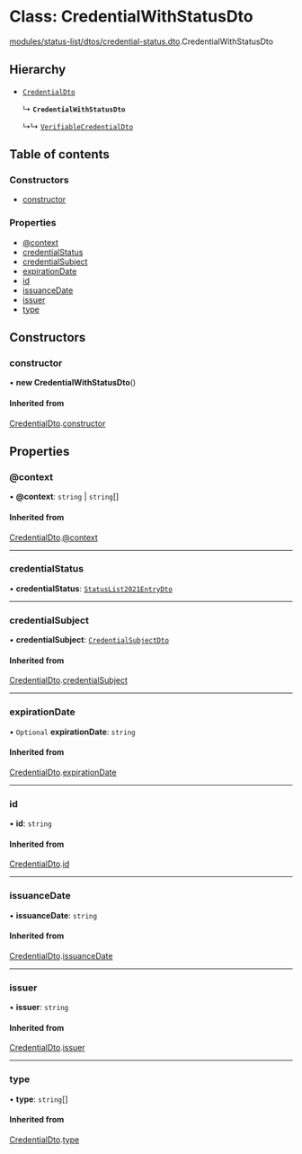 # Class: CredentialWithStatusDto

[modules/status-list/dtos/credential-status.dto](../modules/modules_status_list_dtos_credential_status_dto.md).CredentialWithStatusDto

## Hierarchy

- [`CredentialDto`](modules_status_list_dtos_credential_dto.CredentialDto.md)

  ↳ **`CredentialWithStatusDto`**

  ↳↳ [`VerifiableCredentialDto`](modules_status_list_dtos_verifiable_credential_dto.VerifiableCredentialDto.md)

## Table of contents

### Constructors

- [constructor](modules_status_list_dtos_credential_status_dto.CredentialWithStatusDto.md#constructor)

### Properties

- [@context](modules_status_list_dtos_credential_status_dto.CredentialWithStatusDto.md#@context)
- [credentialStatus](modules_status_list_dtos_credential_status_dto.CredentialWithStatusDto.md#credentialstatus)
- [credentialSubject](modules_status_list_dtos_credential_status_dto.CredentialWithStatusDto.md#credentialsubject)
- [expirationDate](modules_status_list_dtos_credential_status_dto.CredentialWithStatusDto.md#expirationdate)
- [id](modules_status_list_dtos_credential_status_dto.CredentialWithStatusDto.md#id)
- [issuanceDate](modules_status_list_dtos_credential_status_dto.CredentialWithStatusDto.md#issuancedate)
- [issuer](modules_status_list_dtos_credential_status_dto.CredentialWithStatusDto.md#issuer)
- [type](modules_status_list_dtos_credential_status_dto.CredentialWithStatusDto.md#type)

## Constructors

### constructor

• **new CredentialWithStatusDto**()

#### Inherited from

[CredentialDto](modules_status_list_dtos_credential_dto.CredentialDto.md).[constructor](modules_status_list_dtos_credential_dto.CredentialDto.md#constructor)

## Properties

### @context

• **@context**: `string` \| `string`[]

#### Inherited from

[CredentialDto](modules_status_list_dtos_credential_dto.CredentialDto.md).[@context](modules_status_list_dtos_credential_dto.CredentialDto.md#@context)

___

### credentialStatus

• **credentialStatus**: [`StatusList2021EntryDto`](modules_status_list_dtos_credential_status_dto.StatusList2021EntryDto.md)

___

### credentialSubject

• **credentialSubject**: [`CredentialSubjectDto`](modules_status_list_dtos_credential_dto.CredentialSubjectDto.md)

#### Inherited from

[CredentialDto](modules_status_list_dtos_credential_dto.CredentialDto.md).[credentialSubject](modules_status_list_dtos_credential_dto.CredentialDto.md#credentialsubject)

___

### expirationDate

• `Optional` **expirationDate**: `string`

#### Inherited from

[CredentialDto](modules_status_list_dtos_credential_dto.CredentialDto.md).[expirationDate](modules_status_list_dtos_credential_dto.CredentialDto.md#expirationdate)

___

### id

• **id**: `string`

#### Inherited from

[CredentialDto](modules_status_list_dtos_credential_dto.CredentialDto.md).[id](modules_status_list_dtos_credential_dto.CredentialDto.md#id)

___

### issuanceDate

• **issuanceDate**: `string`

#### Inherited from

[CredentialDto](modules_status_list_dtos_credential_dto.CredentialDto.md).[issuanceDate](modules_status_list_dtos_credential_dto.CredentialDto.md#issuancedate)

___

### issuer

• **issuer**: `string`

#### Inherited from

[CredentialDto](modules_status_list_dtos_credential_dto.CredentialDto.md).[issuer](modules_status_list_dtos_credential_dto.CredentialDto.md#issuer)

___

### type

• **type**: `string`[]

#### Inherited from

[CredentialDto](modules_status_list_dtos_credential_dto.CredentialDto.md).[type](modules_status_list_dtos_credential_dto.CredentialDto.md#type)
